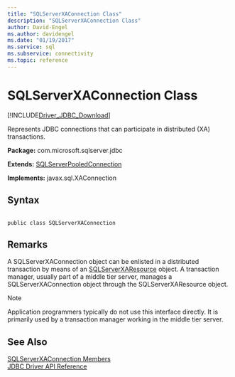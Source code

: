 ```yaml
---
title: "SQLServerXAConnection Class"
description: "SQLServerXAConnection Class"
author: David-Engel
ms.author: davidengel
ms.date: "01/19/2017"
ms.service: sql
ms.subservice: connectivity
ms.topic: reference
---
```

# SQLServerXAConnection Class
[!INCLUDE[Driver_JDBC_Download](../../../includes/driver_jdbc_download.md)]

  Represents JDBC connections that can participate in distributed (XA) transactions.  
  
 **Package:** com.microsoft.sqlserver.jdbc  
  
 **Extends:** [SQLServerPooledConnection](../../../connect/jdbc/reference/sqlserverpooledconnection-class.md)  
  
 **Implements:** javax.sql.XAConnection  
  
## Syntax  
  
```  
  
public class SQLServerXAConnection  
```  
  
## Remarks  
 A SQLServerXAConnection object can be enlisted in a distributed transaction by means of an [SQLServerXAResource](../../../connect/jdbc/reference/sqlserverxaresource-class.md) object. A transaction manager, usually part of a middle tier server, manages a SQLServerXAConnection object through the SQLServerXAResource object.  
  
> [!NOTE]  
>  Application programmers typically do not use this interface directly. It is primarily used by a transaction manager working in the middle tier server.  
  
## See Also  
 [SQLServerXAConnection Members](../../../connect/jdbc/reference/sqlserverxaconnection-members.md)   
 [JDBC Driver API Reference](../../../connect/jdbc/reference/jdbc-driver-api-reference.md)  
  
  
